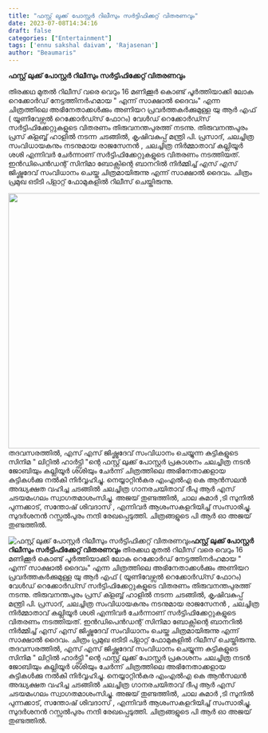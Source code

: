 ```yaml
---
title: "ഫസ്റ്റ് ലുക്ക് പോസ്റ്റർ റിലീസും സർട്ടിഫിക്കറ്റ് വിതരണവും"
date: 2023-07-08T14:34:16
draft: false
categories: ["Entertainment"]
tags: ['ennu sakshal daivam', 'Rajasenan']
author: "Beaumaris"
---
```


<strong>ഫസ്റ്റ് ലുക്ക് പോസ്റ്റർ റിലീസും സർട്ടിഫിക്കേറ്റ് വിതരണവും</strong>

തിരക്കഥ മുതൽ റിലീസ് വരെ വെറും 16 മണിക്കൂർ കൊണ്ട് പൂർത്തിയാക്കി ലോക റെക്കോർഡ് നേട്ടത്തിനർഹമായ " എന്ന് സാക്ഷാൽ ദൈവം" എന്ന ചിത്രത്തിലെ അഭിനേതാക്കൾക്കും അണിയറ പ്രവർത്തകർക്കുമുള്ള യു ആർ എഫ് ( യൂണിവേഴ്സൽ റെക്കോർഡ്സ് ഫോറം) വേൾഡ് റെക്കോർഡ്സ് സർട്ടിഫിക്കേറ്റുകളുടെ വിതരണം തിരുവനന്തപുരത്ത് നടന്നു. തിരുവനന്തപുരം പ്രസ് ക്ളബ്ബ് ഹാളിൽ നടന്ന ചടങ്ങിൽ, കൃഷിവകുപ്പ് മന്ത്രി പി. പ്രസാദ്, ചലച്ചിത്ര സംവിധായകനും നടനുമായ രാജസേനൻ , ചലച്ചിത്ര നിർമ്മാതാവ് കല്ലിയൂർ ശശി എന്നിവർ ചേർന്നാണ് സർട്ടിഫിക്കേറ്റുകളുടെ വിതരണം നടത്തിയത്. ഇൻഡിപെൻഡന്റ് സിനിമാ ബോക്സിന്റെ ബാനറിൽ നിർമ്മിച്ച് എസ് എസ് ജിഷ്ണുദേവ് സംവിധാനം ചെയ്ത ചിത്രമായിരുന്നു എന്ന് സാക്ഷാൽ ദൈവം. ചിത്രം പ്രമുഖ ഒടിടി പ്ളാറ്റ് ഫോമുകളിൽ റിലീസ് ചെയ്തിരുന്നു.

<a href="https://cdn.boolokam.com/articles/2023/07/OO.jpg"><img class="size-large wp-image-402397 aligncenter" src="https://cdn.boolokam.com/articles/2023/07/OO-1024x654.jpg" alt="" width="800" height="511" /></a>തദവസരത്തിൽ, എസ് എസ് ജിഷ്ണുദേവ് സംവിധാനം ചെയ്യുന്ന കുട്ടികളുടെ സിനിമ " ലിറ്റിൽ ഹാർട്ട്സി "ന്റെ ഫസ്റ്റ് ലുക്ക് പോസ്റ്റർ പ്രകാശനം ചലച്ചിത്ര നടൻ ജോബിയും കല്ലിയൂർ ശശിയും ചേർന്ന് ചിത്രത്തിലെ അഭിനേതാക്കളായ കുട്ടികൾക്കു നൽകി നിർവ്വഹിച്ചു. നെയ്യാറ്റിൻകര എംഎൽഎ കെ ആൻസലൻ അദ്ധ്യക്ഷത വഹിച്ച ചടങ്ങിൽ ചലച്ചിത്ര ഗാനരചയിതാവ് ദീപു ആർ എസ് ചടയമംഗലം സ്വാഗതമാശംസിച്ചു. അജയ് തുണ്ടത്തിൽ, ചാല കുമാർ ,ടി സുനിൽ പുന്നക്കാട്, സന്തോഷ് ശിവദാസ് , എന്നിവർ ആശംസകളറിയിച്ച് സംസാരിച്ചു. സുദർശനൻ റസ്സൽപുരം നന്ദി രേഖപ്പെടുത്തി. ചിത്രങ്ങളുടെ പി ആർ ഓ അജയ് തുണ്ടത്തിൽ.


![ഫസ്റ്റ് ലുക്ക് പോസ്റ്റർ റിലീസും സർട്ടിഫിക്കറ്റ് വിതരണവും](https://cdn.boolokam.com/articles/2023/07/OO-1024x654.jpg)**ഫസ്റ്റ് ലുക്ക് പോസ്റ്റർ റിലീസും സർട്ടിഫിക്കേറ്റ് വിതരണവും** തിരക്കഥ മുതൽ റിലീസ് വരെ വെറും 16 മണിക്കൂർ കൊണ്ട് പൂർത്തിയാക്കി ലോക റെക്കോർഡ് നേട്ടത്തിനർഹമായ " എന്ന് സാക്ഷാൽ ദൈവം" എന്ന ചിത്രത്തിലെ അഭിനേതാക്കൾക്കും അണിയറ പ്രവർത്തകർക്കുമുള്ള യു ആർ എഫ് ( യൂണിവേഴ്സൽ റെക്കോർഡ്സ് ഫോറം) വേൾഡ് റെക്കോർഡ്സ് സർട്ടിഫിക്കേറ്റുകളുടെ വിതരണം തിരുവനന്തപുരത്ത് നടന്നു. തിരുവനന്തപുരം പ്രസ് ക്ളബ്ബ് ഹാളിൽ നടന്ന ചടങ്ങിൽ, കൃഷിവകുപ്പ് മന്ത്രി പി. പ്രസാദ്, ചലച്ചിത്ര സംവിധായകനും നടനുമായ രാജസേനൻ , ചലച്ചിത്ര നിർമ്മാതാവ് കല്ലിയൂർ ശശി എന്നിവർ ചേർന്നാണ് സർട്ടിഫിക്കേറ്റുകളുടെ വിതരണം നടത്തിയത്. ഇൻഡിപെൻഡന്റ് സിനിമാ ബോക്സിന്റെ ബാനറിൽ നിർമ്മിച്ച് എസ് എസ് ജിഷ്ണുദേവ് സംവിധാനം ചെയ്ത ചിത്രമായിരുന്നു എന്ന് സാക്ഷാൽ ദൈവം. ചിത്രം പ്രമുഖ ഒടിടി പ്ളാറ്റ് ഫോമുകളിൽ റിലീസ് ചെയ്തിരുന്നു. [](https://cdn.boolokam.com/articles/2023/07/OO.jpg)തദവസരത്തിൽ, എസ് എസ് ജിഷ്ണുദേവ് സംവിധാനം ചെയ്യുന്ന കുട്ടികളുടെ സിനിമ " ലിറ്റിൽ ഹാർട്ട്സി "ന്റെ ഫസ്റ്റ് ലുക്ക് പോസ്റ്റർ പ്രകാശനം ചലച്ചിത്ര നടൻ ജോബിയും കല്ലിയൂർ ശശിയും ചേർന്ന് ചിത്രത്തിലെ അഭിനേതാക്കളായ കുട്ടികൾക്കു നൽകി നിർവ്വഹിച്ചു. നെയ്യാറ്റിൻകര എംഎൽഎ കെ ആൻസലൻ അദ്ധ്യക്ഷത വഹിച്ച ചടങ്ങിൽ ചലച്ചിത്ര ഗാനരചയിതാവ് ദീപു ആർ എസ് ചടയമംഗലം സ്വാഗതമാശംസിച്ചു. അജയ് തുണ്ടത്തിൽ, ചാല കുമാർ ,ടി സുനിൽ പുന്നക്കാട്, സന്തോഷ് ശിവദാസ് , എന്നിവർ ആശംസകളറിയിച്ച് സംസാരിച്ചു. സുദർശനൻ റസ്സൽപുരം നന്ദി രേഖപ്പെടുത്തി. ചിത്രങ്ങളുടെ പി ആർ ഓ അജയ് തുണ്ടത്തിൽ.
